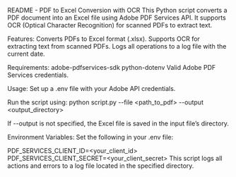 README - PDF to Excel Conversion with OCR
This Python script converts a PDF document into an Excel file using Adobe PDF Services API. It supports OCR (Optical Character Recognition) for scanned PDFs to extract text.


Features:
Converts PDFs to Excel format (.xlsx).
Supports OCR for extracting text from scanned PDFs.
Logs all operations to a log file with the current date.


Requirements:
adobe-pdfservices-sdk
python-dotenv
Valid Adobe PDF Services credentials.


Usage:
Set up a .env file with your Adobe API credentials.


Run the script using:
python script.py --file <path_to_pdf> --output <output_directory>

If --output is not specified, the Excel file is saved in the input file’s directory.


Environment Variables:
Set the following in your .env file:


PDF_SERVICES_CLIENT_ID=<your_client_id>
PDF_SERVICES_CLIENT_SECRET=<your_client_secret>
This script logs all actions and errors to a log file located in the specified directory.
